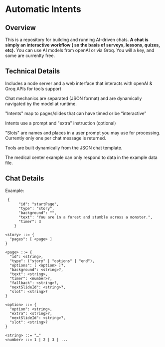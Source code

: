 # Automatic Intents

## Overview

This is a repository for building and running AI-driven chats.  __A chat is simply an interactive workflow ( so the basis of surveys, lessons, quizes, etc).__
You can use AI models from openAI or via Groq. You will a key, and some are currenlty free. 

## Technical Details 

Includes a node server and a web interface that interacts with openAI & Groq APIs for tools support

Chat mechanics are separated (JSON format) and are dynamically navigated by the model at runtime.

"Intents" map to pages/slides that can have timed or  be “interactive” 

Intents use a prompt and "extra" instruction (optional)

"Slots" are names and places in a user prompt you may use for processing.  Currently only one per chat message is returned.

Tools are built dynamically from the JSON chat template.

The medical center example can only respond to data in the example data file.

## Chat Details

Example:
```
 {
      "id": "startPage",
      "type": "story",
      "background": "",
      "text": "You are in a forest and stumble across a monster.",
      "timer": 3
    }
```
```
<story> ::= {
  "pages": [ <page> ] 
}

<page> ::= {
  "id": <string>,
  "type": ("story" | "options" | "end"), 
  "options": [ <option> ]?, 
  "background": <string>?,  
  "text": <string>,
  "timer": <number>?, 
  "fallback": <string>?, 
  "nextSlideId": <string>?,
  "slot": <string>? 
}

<option> ::= {
  "option": <string>,
  "extra": <string>?,  
  "nextSlideId": <string>?, 
  "slot": <string>?  
}

<string> ::= "…"  
<number> ::= 1 | 2 | 3 | ... 
```
